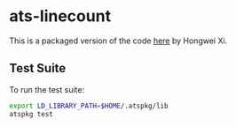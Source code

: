 # ats-linecount

This is a packaged version of the code
[here](https://github.com/githwxi/ATS-Postiats/blob/master/doc/EXAMPLE/MISC/wclines.dats)
by Hongwei Xi.

## Test Suite

To run the test suite:

```bash
export LD_LIBRARY_PATH=$HOME/.atspkg/lib
atspkg test
```
